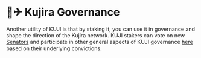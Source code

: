 # 👩✈ Kujira Governance

Another utility of KUJI is that by staking it, you can use it in governance and shape the direction of the Kujira network. KUJI stakers can vote on new [Senators](../../dapps-and-infrastructure/senate.md) and participate in other general aspects of KUJI governance [here](https://blue.kujira.app/govern) based on their underlying convictions.&#x20;
